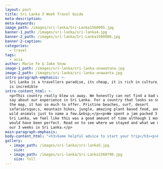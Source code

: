 ```yaml
---
layout: post
title: Sri Lanka 3 Week Travel Guide
meta-description:
meta-keywords:
image_path: /images/sri-lanka/Sri-Lanka1560995.jpg
banner-1_path: /images/sri-lanka/sri-lanka4.jpg
banner-2_path: /images/sri-lanka/Sri-Lanka1560986.jpg
banner-2-caption:
categories:
  - travel
tags:
  - asia
author: Marie Fe & Jake Snow
image-1_path: /images/sri-lanka/sri-lanka-unawatuna.jpg
image-2_path: /images/sri-lanka/sri-lanka-unawanta.jpg
intro-paragraph-emphasis: >-
  Sri Lanka is a travellers paradise, its cheap, it is rich in culture, the food
  is incredible
intro-content_html: >-
  <p>This country really blew us away. We honestly can not find a bad word to
  say about our experience in Sri Lanka. For a country that looks so small on
  the map, it has so much to offer. Pristine beaches, surf, desert
  safari&rsquo;s, mountain hikes, jungle, amazing plant based food, and exotic
  wild animals just to name a few.&nbsp;</p><p>We spent a jam packed 3 weeks in
  Sri Lanka, we feel like this was a good amount of time although 1 more week
  would have been perfect. Read on to see where we stayed and what we did for
  our 3 weeks in Sri Lanka.</p>
main-paragraph-emphasis:
body-content_html: "<h3>Some helpful advice to start your trip</h3><p>Here are a couple things that might be helpful in the very beginning. Get a sim card at the airport (Mobitel sim 40 Gb for 18$, works almost everywhere). If you are decide to head down south first, like we did, take the train &ndash; it&rsquo;s very easy cheap and an incredible experience. Don&rsquo;t worry, you can get your ticket last minute at the train station. Also don&rsquo;t be afraid to visit Sri Lanka during low season. We only had one rainy day. &nbsp;Low season is much cheaper, you can save up to 40-50% on rooms and its not very busy at all.&nbsp;</p><p>If you need more information or want to plan a guided tour through Sri Lanka we cannot speak highly enough of Mindful Travels. This is a tour company owned by our good friend Amar. He is one of the most genuine and caring people we have met in all our travels. You can find his website&nbsp;<a target=\"_blank\" href=\"https://www.mindfultravels.net/\">here</a>. If you mention that you know Marie and Jake, he will give you a good deal \U0001F642</p><h2>first stop &ndash; COLOMBO/ Mount Lavinia &nbsp;</h2><h2>day 1-2&nbsp;</h2><h3>&nbsp;</h3><p>After arriving at the airport we took a cab straight to Mt Lavinia. The ride was about 45 minutes through traffic. We spent the next couple days soaking up the new culture by walking around the streets close to our hostel. We found a couple nice beaches and some nice restaurants.&nbsp;</p><p>A couple days in Mt Lavinia is enough to get a taste of Sri Lankan life before heading south. If you decide to head down south first like we did, take the train &ndash; it&rsquo;s very easy cheap and an incredible experience. You can get your ticket last minute at the train station.&nbsp;</p><h2>Eat at</h2><p>Rasa Malaysia (at the beach, local restaurant &ndash; we recommend &nbsp;aloo gobi, vegetable kohlapuri, greek Salad)</p><p>&nbsp;Thai Cuisine la Rambla (very delicious Thai food, a bit more expensive than the local places, great Pad thai)</p><p>&nbsp;</p><h2>stay at</h2><h3>&nbsp;</h3><p><a target=\"_blank\" href=\"https://www.booking.com/hotel/lk/island-hostel-mount-lavinia.en.html?aid=1556632&amp;no_rooms=1&amp;group_adults=1\">Island Hostel (Stylish Dorm Room 7$ or private room 30$ inc. breakfast, pool, close to the beach)&nbsp;</a></p><p>&nbsp;</p><h2>things to do</h2><h3>&nbsp;</h3><p>good place to start your journey, meet &nbsp;locals, go to the beach</p><p>take a tuk tuk and explore Colombo&nbsp;</p><p>meet other travellers, the hostel we stayed at organises pub crawls and city tours</p><p>&nbsp;</p><h3>How to get to your next stop&nbsp;</h3><h3>&nbsp;</h3><p>Colombo/ Mount Lavinia to Galle &ndash; take a local train (3 hours, very cheap, &nbsp;buy ticket at the train station)</p><h2>head to the south &ndash; beautiful old town GALLE&nbsp;</h2><h2>day 2-4</h2><h3>&nbsp;</h3><p>Galle was one of our big surprises on this trip. You might not believe it but we dont do a lot of research before we visit a place. We like to experience new places with no expectation. Galle fort is an old city founded by Portuguese colonists in the 16th century. Galle is a little old town surrounded by stone sea walls. Walking through the the streets it feels like an old European town that got a Sri Lankan makeover. You will find cute little shops, amazing local and western food and lots of photo opportunities. You will have to at least spend 2 day in Galle to experience this magical place.</p><h2>eat at</h2><h3>&nbsp;</h3><p>&nbsp;</p><p>Poonies Kitchen (cute little oasis in Galle, enter through a Clothing Store, amazing smoothie bowls and healthy meals</p><p>Sea Waves Restaurant (cooking classes)</p><p>Lucky fort Restaurant (amazing local food, cute little restaurant, 10 curries for 2 people 15$)</p><h2>stay at</h2><h3>&nbsp;</h3><p><a target=\"_blank\" href=\"https://www.booking.com/hotel/lk/the-bartizan.en.html?aid=1556632&amp;no_rooms=1&amp;group_adults=1\">The Bartizan ( very beautiful boutique Hotel, amazing food, great location)</a></p><h2>things to do</h2><h3>&nbsp;</h3><p>&nbsp;</p><p>explore the streets by foot or take a tuk tuk</p><p>watch the sunrise or sunset at the Lighthouse</p><p>explore the history of Galle, visit the museum&nbsp;</p><p>find a cute souvenir, go shopping</p><h3>How to get to your next stop</h3><h3>&nbsp;</h3><p>Galle to Unwatuna by Tuk tuk or Train. Its only a 20-30 min drive</p><h2>Bach paradise &ndash; UNAWATUNA</h2><h2>day 4-6</h2><h3>&nbsp;</h3><p>Unawatuna felt a little bit like Sri Lanka&rsquo;s version of Bali&rsquo;s Uluwatu without the surf. There is one main street that leads towards to beach, full with shops, restaurants, spas hostel and hotels. We spent 3 day here at Bed Space Beach, we highly recommend this place. The food was great for plant based eaters and the location was also super close to the beach. We rented out a scooter for our time here so we could go back and fourth to the beach swing, jungle beach and Galle without get a Tuk Tuk everytime. It was $10 a day for a scooter, not as cheap as some other places but still worth it for full days exploring.</p><h2>eat at</h2><h3>&nbsp;</h3><p>&nbsp;</p><p>Bedspace</p><p>Skinny Toms Delhi&nbsp;</p><p>Pink Elephant&nbsp;</p><p>Spice Lane Ahangama&nbsp;</p><p>Mati Gedara (vegetarian rice curry Buffet all you can eat for 3$ USD/ 5 different dishes)</p><h2>stay at</h2><h3>&nbsp;</h3><p><a target=\"_blank\" href=\"https://www.booking.com/hotel/lk/bedspace-beach.en.html?aid=1556632&amp;no_rooms=1&amp;group_adults=1\">Bedspace Beach&nbsp; (located at the beach, amazing food, cute room with hammock, nice bathrooms, big balcony)</a></p><p><a target=\"_blank\" href=\"https://www.booking.com/hotel/lk/manuel-garden-guesthouse.en.html?aid=1556632&amp;no_rooms=1&amp;group_adults=1\">Bedspace ( delicious food, stylish&nbsp;</a>)</p><h2>things to do</h2><h3>&nbsp;</h3><p>&nbsp;</p><p>Famous swing&nbsp;</p><p>Chill at the beach: wijaya beach&nbsp;</p><p>Sri yoga shala&nbsp;</p><p>Spa at The sanctuary Spa&nbsp;</p><p>Swim at Jungle Beach</p><p>Check out the Japanese Peace Pagodo</p><h3>How to get to your next stop</h3><h3>&nbsp;</h3><p>Unawatuna to Talalla by local bus ( a few hours, ask at your hotel or the locals for the bus number, very cheap)</p><h2>Time for yoga and surfing &ndash; TALALLA&nbsp;</h2><h2>day 6-10</h2><h3>&nbsp;</h3><p>A lot of people stay in Mirissa next. We skipped it but would still recommend it as the beaches&nbsp; Our next stop was Talalla. The retreat we stayed at had it all. Wellness, Yoga, Surfing and great food. The area around Tallala is amazing as well. You will find the nicest beaches in Sri Lanka here. For $15 US we rented a Tuk Tuk for 3 ppl to explore the area several hours.&nbsp; We took surfing lessons with the guys at Talalla Surf around the Tangalle/ Dikwella area and we absolutely loved it.</p><h2>eat at</h2><h3>&nbsp;</h3><p>&nbsp;</p><p>Talalla retreat (amazing food, good veggie options)</p><p>&nbsp;or at any local place&nbsp;</p><h2>stay at</h2><h3>&nbsp;</h3><p>&nbsp;</p><p><a target=\"_blank\" href=\"https://www.booking.com/hotel/lk/talalla-retreat.en.html?aid=1556632&amp;no_rooms=1&amp;group_adults=1\">Talalla retreat (yoga,surfing,wellness,great people and food)</a></p><h2>things to do</h2><h3>&nbsp;</h3><p>&nbsp;</p><p>Take a tuk tuk and explore the area</p><p>Rock pool or Blow hole</p><p>Beach hunting &ndash; best beach: Hiraketija beach</p><p>Catch an unforgettable sunrise at the beach</p><h3>&nbsp;How to get to your next stop</h3><h3>&nbsp;</h3><p>&nbsp;</p><p>&nbsp;Talalla to Yala (3 hours by car, 7000-8000 rp for 3 ppl)</p><h2>It is time for the first SAFARI &ndash; YALA &nbsp;</h2><h2>day 10-12</h2><h3>&nbsp;</h3><p>&nbsp;</p><p>Yala National Park was the first time we had ever seen an Elephant in the wild and was our first National Park in Sri Lanka. For this reason Yala will always hold a special place in our hearts. We only stayed here for 2 days but it was unforgettable. Our tent at the&nbsp;<a target=\"_blank\" href=\"https://www.booking.com/hotel/lk/wild-coast-tented-lodge.en.html?aid=1556632&amp;no_rooms=1&amp;group_adults=1\">Wild Coast Lodge&nbsp;</a>was the picture perfect setting, monkeys, wild pigs, buffalo and birds surrounded our tent one afternoon. It was one of our favourite experiences of the whole trip.</p><h2>stay at/ eat at</h2><h3>&nbsp;</h3><p>&nbsp;</p><p>&nbsp;</p><p><a target=\"_blank\" href=\"https://www.booking.com/hotel/lk/wild-coast-tented-lodge.en.html?aid=1556632&amp;no_rooms=1&amp;group_adults=1\">Wildcoast lodge ( very unique experience, honeymoon destination)</a></p><h2>things to do</h2><h3>&nbsp;</h3><p>&nbsp;</p><p>&nbsp;</p><p>Safari at Yala National Park&nbsp; $35 (6:30am or 3pm)</p><h3>How to get to your next stop</h3><h3>&nbsp;</h3><p>&nbsp;</p><p>&nbsp;</p><p>Yala to Udawalawe (van and local bus, 2 -3 hours)</p><h2>Safari no. 2 &ndash; UDAWALAWE</h2><h2>day 12-14</h2><h3>&nbsp;</h3><p>&nbsp;</p><p>&nbsp;</p><p>Another place we went to experience a Safari. Compared to Yala, less Jeeps are allowed in the park. We saw our first elephant right next to the road on the way to our camp when we arrived. It was an insane experience. The male elephant was really calm and curious. We stayed at&nbsp;<a target=\"_blank\" href=\"https://www.booking.com/hotel/lk/makulu-safari-camping.en.html?aid=1556632&amp;no_rooms=1&amp;group_adults=1\">Makulu Safari&nbsp;</a>Camp, this place was also a highlight. Run by local Sri Lankans, we experienced real Sri Lankan hospitality. The food was amazing and so was the scenery, we paddled along a little river next our camp in a canoe for sunset.&nbsp;</p><h2>eat at</h2><h3>&nbsp;</h3><p>&nbsp;</p><p>&nbsp;</p><p>&nbsp;</p><p>Makulu Camp has amazing local food</p><h2>stay at</h2><h3>&nbsp;</h3><p>&nbsp;</p><p>&nbsp;</p><p>&nbsp;</p><p><a target=\"_blank\" href=\"https://www.booking.com/hotel/lk/makulu-safari-camping.en.html?aid=1556632&amp;no_rooms=1&amp;group_adults=1\">Makulu Safari Camping</a>&nbsp;</p><p>(Tent for 4 for 65$/night, amazing camp with little river and boat to take out, outstanding local food)&nbsp;</p><h2>things to do</h2><h3>&nbsp;</h3><p>&nbsp;</p><p>&nbsp;</p><p>&nbsp;</p><p>Udawalawe Safari (6am or 3pm/ 25$US entrance fee +Jeep rental Danushka Safari)</p><h3>How to get to your next stop</h3><h3>&nbsp;</h3><p>&nbsp;</p><p>&nbsp;</p><p>&nbsp;</p><p>Udawalawe to Ella (by&nbsp; local bus &ndash; ask the locals, 3 hours, very cheap)</p><h1>Lush green in ELLA&nbsp;</h1><h2>day14-16 &nbsp; &nbsp; &nbsp;</h2><h3>&nbsp;</h3><p>&nbsp;</p><p>&nbsp;</p><p>&nbsp;</p><p>We had heard great things about Ella before arriving. It definitely seemed to be a favourite among tourists. We could see why after our first day! Famous for beautiful hikes, viewpoints and of course the 9 Arch Bridge, we managed to take some epic pics in Ella. The town itself was quite busy, we didnt expect there to be so many people. Although it was busier, Ella has a really cool backpacker vibe. We stayed in the&nbsp;<a target=\"_blank\" href=\"https://www.booking.com/hotel/lk/higher-ground-treehouse-ella.en.html?aid=1556632&amp;no_rooms=1&amp;group_adults=1\">Higherground Treehouse</a>&nbsp;which was really cool, we had so much fun playing around with the monkey&rsquo;s. They literally came into our treehouse when we left the door open. For nature, beautiful green mountains, picturesque tea plantations and really cool backpacker scene, you will want to spend at least 4-5 days in Ella.&nbsp;</p><h3>THE TRAIN FROM ELLA TO KANDY</h3><h3>&nbsp;</h3><p>&nbsp;</p><p>&nbsp;</p><p>&nbsp;</p><p>Most of you would have seen the photos of the blue train in Sri Lanka. The train ride from Ella to Kandy is one of the most popular tourist attractions in Sri Lanka. We are so happy that we reserved seats in 1st class the day before we left after we considered just arriving on the day and booking a ticket. It was really busy!! If you want to enjoy the amazing views and take some really nice photos without the stress of being squished in with 100 people, definitely reserve your set the day before. Having said that, no matter what you do you will love this train ride. Absolute gorgeous scenes to wake up to. We recommend taking the early train so you can see how the light changes across the tea plantations as the sun rises.&nbsp;</p><h2>eat at</h2><h3>&nbsp;</h3><p>&nbsp;</p><p>&nbsp;</p><p>&nbsp;</p><p>&nbsp;</p><p>Cafe chill (Western food an local food)</p><p>The Barn (good Wifi, nice setup, good food)</p><p>Ella Village Restaurant (great local food for a good price)</p><h2>stay at</h2><h3>&nbsp;</h3><p>​​​​​​​</p><p>&nbsp;</p><p>&nbsp;</p><p>&nbsp;</p><p>Ella natural village (cheap, nice local family, great food, 5 min by scooter from Ella Centre)</p><p><a target=\"_blank\" href=\"https://www.booking.com/hotel/lk/higher-ground-treehouse-ella.en.html?aid=1556632&amp;no_rooms=1&amp;group_adults=1\">Higherground Treehouse (very unique Treehouse, a lot of monkeys around, fits 6 people, great Breakfast)</a></p><h2>things to do</h2><h3>&nbsp;</h3><p>​​​​​​​</p><p>&nbsp;</p><p>&nbsp;</p><p>&nbsp;</p><p>9 Arches Bridge ( go early &amp; if you want to the the train its passing at 9:15 am)</p><p>Waterfall hunting&nbsp;</p><p>Little Adams peek (20 min hike, great view, good photos/ drive to 98 acres Hotel and ask from there)</p><p>Ella Rock&nbsp; (3-4hour hike, most people go for sunrise at 4:30 am)</p><h1>Finish with a bang &ndash; SIGIRIYA&nbsp;</h1><h2>day17-19</h2><p>The last stop on our epic 3 week Sri Lankan adventure was Sigiriya. What a way to finish off! From Sigiriya we took a day trip to Kaudulla National Park for one more safari. This was our favourite safari of the whole trip. Here you will see heards of 30-50 elephants roaming the grass plains. We highly recommend this safari.</p><p>Sigiriya itself is a quite little town, most people are there to see and climb Sigiriya and Pidurangala rock. If you didnt have time or enough money to see both rocks in our opinion, taking into account the price and the popularity of these two sites, we would prefer to go to Pidurangala Rock. It is much cheaper ($3 instead of $35) and the view of Sigiriya rock from the top is spectacular.&nbsp;</p><p>We have to mention also that our little&nbsp;<a target=\"_blank\" href=\"https://www.booking.com/hotel/lk/amba-sewana-homestay.en.html?aid=1556632&amp;no_rooms=1&amp;group_adults=1\">homestay</a>&nbsp;in Sigiriya was one of our favourite places to stay in all of Sri Lanka. It is very basic and definitely not luxury, but the local man that owns it is the kindest person. The food he and his wife prepared for us was incredible, i&rsquo;m getting hungry just thinking about it now!&nbsp;</p><h3>&nbsp;</h3><p>&nbsp;</p><p>&nbsp;</p><p>&nbsp;</p><p>&nbsp;</p><p>&nbsp;</p><h2>eat at</h2><p>Croissant hut (good food but we waited a long time for it)</p><p>Amba Sewana, our Homestay made great dinner</p><h2>&nbsp;</h2><h2>stay at</h2><p><a target=\"_blank\" href=\"https://www.booking.com/hotel/lk/amba-sewana-homestay.en.html?aid=1556632&amp;no_rooms=1&amp;group_adults=1\">Amba Sewana Homestay &nbsp;(amazing local family, central, 36$ for 2 nights/3ppl incl breakfast, the owner will drive you to the rock for 3 $ return)</a></p><h3>&nbsp;</h3><h2>&nbsp;</h2><h2>things to do</h2><p>Pidurangala Rock (only 3 $ entry, amazing view of the Sigiriya rock which is just in front of it, 30 min Hike)</p><p>Sigiriya Rock (35$, amazing view)</p><p>you might see wild elephants at the lake next to the homestay&nbsp;</p><p>day trip to Kaudulla National park (best park to see a lot of elephants)</p><p>Sri Lanka for us was just magical, you will be blown away by pretty much every aspect of this country. Perfectly safe to travel and full of so much beauty!! We hope you will enjoy this country as much as we did. If you need any help planning your trip be sure to contact Amar at&nbsp;<a target=\"_blank\" href=\"https://www.mindfultravels.net/\">Mindful Travels here.</a></p><p>If you want to read about how we saved up for this trip, read our article on<a target=\"_blank\" href=\"https://www.mariefeandjakesnow.com/blog/2018/12/16/how-to-afford-a-life-of-travel\">&nbsp;how to save for travel here</a>.</p><p>Thanks for reading, for more information and inspiration we hope to see you over at&nbsp;<a target=\"_blank\" href=\"https://www.instagram.com/mariefeandjakesnow/\">@mariefeandjakesnow</a>.</p>"
gallery:
  - image_path: /images/sri-lanka/sri-lanka5.jpg
    size:
  - image_path: /images/sri-lanka/Sri-Lanka1560790.jpg
    size: full
---
```


